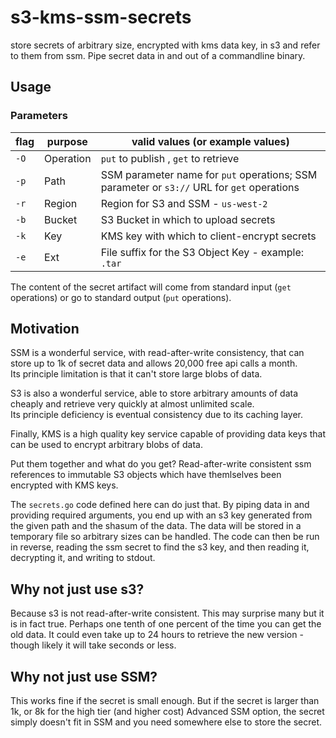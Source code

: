 # s3-kms-ssm-secrets
store secrets of arbitrary size, encrypted with kms data key, in s3 and refer to them from ssm.  Pipe secret data in and out of a commandline binary.  

## Usage

### Parameters

| flag | purpose | valid values (or example values) |
| - | - | - |
| `-O` | Operation | `put` to publish , `get` to retrieve |
| `-p` | Path      | SSM parameter name for `put` operations; SSM parameter or `s3://` URL for `get` operations |
| `-r` | Region    | Region for S3 and SSM - `us-west-2` |
| `-b` | Bucket    | S3 Bucket in which to upload secrets |
| `-k` | Key       | KMS key with which to client-encrypt secrets |
| `-e` | Ext       | File suffix for the S3 Object Key - example: `.tar` |

The content of the secret artifact will come from standard input (`get` operations) or go to standard output (`put` operations).

## Motivation

SSM is a wonderful service, with read-after-write consistency, that can store up to 1k of secret data and allows 20,000 free api calls a month.  
Its principle limitation is that it can't store large blobs of data.

S3 is also a wonderful service, able to store arbitrary amounts of data cheaply and retrieve very quickly at almost unlimited scale.  
Its principle deficiency is eventual consistency due to its caching layer.

Finally, KMS is a high quality key service capable of providing data keys that can be used to encrypt arbitrary blobs of data.

Put them together and what do you get?  Read-after-write consistent ssm references to immutable S3 objects which have themlselves been encrypted with KMS keys.

The `secrets.go` code defined here can do just that.  By piping data in and providing required arguments, you end up with an s3 key 
generated from the given path and the shasum of the data.  The data will be stored in a temporary file so arbitrary sizes can be handled.  The code can then 
be run in reverse, reading the ssm secret to find the s3 key, and then reading it, decrypting it, and writing to stdout.

## Why not just use s3?

Because s3 is not read-after-write consistent.  This may surprise many but it is in fact true.  Perhaps one tenth of one percent of the time 
you can get the old data.  It could even take up to 24 hours to retrieve the new version - though likely it will take seconds or less. 

## Why not just use SSM? 

This works fine if the secret is small enough.  But if the secret is larger than 1k, or 8k for the high tier (and higher cost) Advanced SSM option, 
the secret simply doesn't fit in SSM and you need somewhere else to store the secret.
